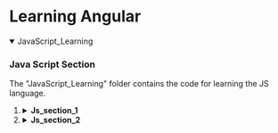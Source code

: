 <h1> Learning Angular </h1>

<details open="open">
  <summary>JavaScript_Learning</summary>

### Java Script Section

The "JavaScript_Learning" folder contains the code for learning the JS language.
   <ol>
    <li>
          <details>
            <summary><strong> Js_section_1</strong></summary> 
                      <ol>
                        <li>  node.Js</li>
                         <li> Variables </li>
                         <li> If statments </li>
                         <li> Functions </li>
                         <li> Array </li>
                         <li> key value </li>
                      </ol>
          </details>
      </li>
      <li>
          <details>
            <summary><strong> Js_section_2</strong></summary> 
                      <ol>
                        <li>   Timer Project with JS and jQuery</li>
                        <li>   AND OR -- && ||  </li>
                        <li>   Spread Operator </li>
                      </ol>
          </details>
      </li>
   </ol>
</details>




